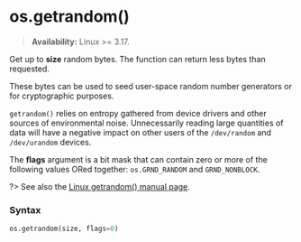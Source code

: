 # os.getrandom()

> **Availability:** Linux >= 3.17.

Get up to **size** random bytes. The function can return less bytes than requested.

These bytes can be used to seed user-space random number generators or for cryptographic purposes.

`getrandom()` relies on entropy gathered from device drivers and other sources of environmental noise. Unnecessarily reading large quantities of data will have a negative impact on other users of the `/dev/random` and `/dev/urandom` devices.

The **flags** argument is a bit mask that can contain zero or more of the following values ORed together: `os.GRND_RANDOM` and `GRND_NONBLOCK`.

?> See also the [Linux getrandom() manual page](https://man7.org/linux/man-pages/man2/getrandom.2.html).

### Syntax

```python
os.getrandom(size, flags=0)
```